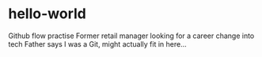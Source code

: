 # hello-world
Github flow practise
Former retail manager looking for a career change into tech
Father says I was a Git, might actually fit in here...
